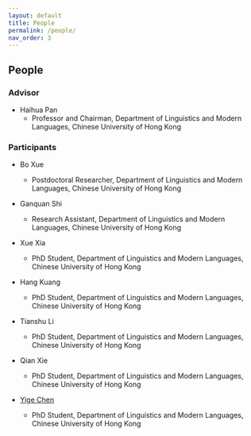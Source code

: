 ```yaml
---
layout: default
title: People
permalink: /people/
nav_order: 3
---
```


## People

### Advisor

* Haihua Pan
  * Professor and Chairman, Department of Linguistics and Modern Languages, Chinese University of Hong Kong

### Participants

* Bo Xue
  * Postdoctoral Researcher, Department of Linguistics and Modern Languages, Chinese University of Hong Kong

* Ganquan Shi
  * Research Assistant, Department of Linguistics and Modern Languages, Chinese University of Hong Kong

* Xue Xia
  * PhD Student, Department of Linguistics and Modern Languages, Chinese University of Hong Kong

* Hang Kuang
  * PhD Student, Department of Linguistics and Modern Languages, Chinese University of Hong Kong

* Tianshu Li
  * PhD Student, Department of Linguistics and Modern Languages, Chinese University of Hong Kong

* Qian Xie
  * PhD Student, Department of Linguistics and Modern Languages, Chinese University of Hong Kong

* [Yige Chen](https://lukeyigechen.github.io/)
  * PhD Student, Department of Linguistics and Modern Languages, Chinese University of Hong Kong
